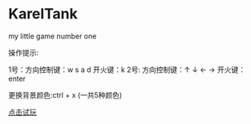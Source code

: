 # KarelTank
my little game number one

操作提示:

1号：方向控制键：w s a d    开火键：k
2号: 方向控制键：↑ ↓ ← →    开火键：enter

更换背景颜色:ctrl + x (一共5种颜色)

[点击试玩](https://wangkarel.github.io/KarelTank/tankSolo.html)
